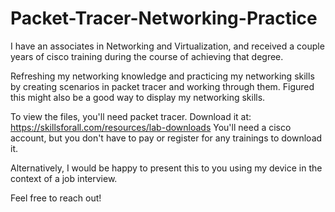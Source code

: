 # Packet-Tracer-Networking-Practice
I have an associates in Networking and Virtualization, and received a couple years of cisco training during the course of achieving that degree.

Refreshing my networking knowledge and practicing my networking skills by creating scenarios in packet tracer and working through them.
Figured this might also be a good way to display my networking skills.

To view the files, you'll need packet tracer. Download it at: https://skillsforall.com/resources/lab-downloads
You'll need a cisco account, but you don't have to pay or register for any trainings to download it. 

Alternatively, I would be happy to present this to you using my device in the context of a job interview.

Feel free to reach out!

